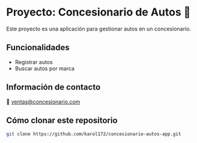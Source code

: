# Proyecto: Concesionario de Autos 🚗

Este proyecto es una aplicación para gestionar autos en un concesionario.

## Funcionalidades

- Registrar autos
- Buscar autos por marca

## Información de contacto

📧 ventas@concesionario.com

## Cómo clonar este repositorio

```bash
git clone https://github.com/karol172/concesionario-autos-app.git
